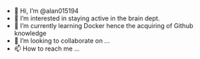 - 👋 Hi, I’m @alan015194
- 👀 I’m interested in staying active in the brain dept.
- 🌱 I’m currently learning Docker hence the acquiring of Github knowledge
- 💞️ I’m looking to collaborate on ...
- 📫 How to reach me ...

<!---
alan015194/alan015194 is a ✨ special ✨ repository because its `README.md` (this file) appears on your GitHub profile.
You can click the Preview link to take a look at your changes.
--->
